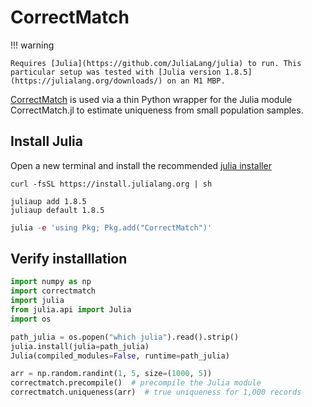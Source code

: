 # CorrectMatch

!!! warning

    Requires [Julia](https://github.com/JuliaLang/julia) to run. This particular setup was tested with [Julia version 1.8.5](https://julialang.org/downloads/) on an M1 MBP.

[CorrectMatch](https://github.com/computationalprivacy/pycorrectmatch) is used via a thin Python wrapper for the Julia module CorrectMatch.jl to estimate uniqueness from small population samples.

## Install Julia

Open a new terminal and install the recommended [julia installer](https://julialang.org/downloads/)
``` shell title="Install Julia"
curl -fsSL https://install.julialang.org | sh
```

``` shell title="Download Julia version 1.8.5 and set default to 1.8.5"
juliaup add 1.8.5
juliaup default 1.8.5
```

``` julia title="Add CorrectMatch package to Julia"
julia -e 'using Pkg; Pkg.add("CorrectMatch")'
```

## Verify installlation

``` python title="Run correctmatch"
import numpy as np
import correctmatch
import julia
from julia.api import Julia
import os

path_julia = os.popen("which julia").read().strip()
julia.install(julia=path_julia)
Julia(compiled_modules=False, runtime=path_julia)

arr = np.random.randint(1, 5, size=(1000, 5))
correctmatch.precompile()  # precompile the Julia module
correctmatch.uniqueness(arr)  # true uniqueness for 1,000 records
```